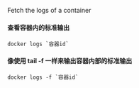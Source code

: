Fetch the logs of a container

#### 查看容器内的标准输出
    docker logs `容器id`

#### 像使用 tail -f 一样来输出容器内部的标准输出
    docker logs -f `容器id`

    